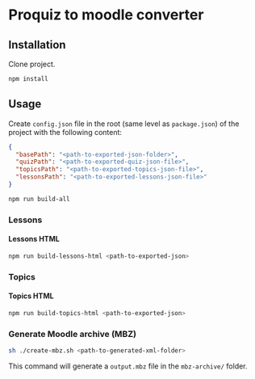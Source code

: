 # Proquiz to moodle converter

## Installation

Clone project.

```bash
npm install
```

## Usage

Create `config.json` file in the root (same level as `package.json`) of the project with the following content:

```json
{
  "basePath": "<path-to-exported-json-folder>",
  "quizPath": "<path-to-exported-quiz-json-file>",
  "topicsPath": "<path-to-exported-topics-json-file>",
  "lessonsPath": "<path-to-exported-lessons-json-file>"
}
```

```bash
npm run build-all
```

### Lessons

#### Lessons HTML

```bash
npm run build-lessons-html <path-to-exported-json>
```

### Topics

#### Topics HTML

```bash
npm run build-topics-html <path-to-exported-json>
```

### Generate Moodle archive (MBZ)

```bash
sh ./create-mbz.sh <path-to-generated-xml-folder>
```

This command will generate a `output.mbz` file in the `mbz-archive/` folder.
